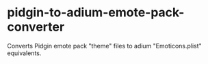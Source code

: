 # pidgin-to-adium-emote-pack-converter
Converts Pidgin emote pack "theme" files to adium "Emoticons.plist" equivalents.
